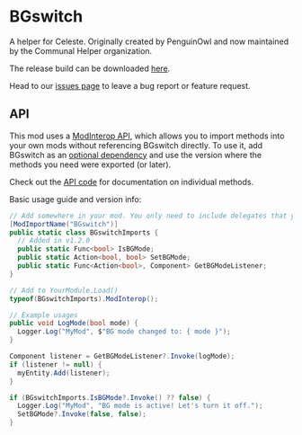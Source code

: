 # BGswitch
A helper for Celeste. Originally created by PenguinOwl and now maintained by the Communal Helper organization. 

The release build can be downloaded [here](https://gamebanana.com/mods/53642).

Head to our [issues page](https://github.com/CommunalHelper/BGswitch/issues) to leave a bug report or feature request.

## API
This mod uses a [ModInterop API](https://github.com/EverestAPI/Resources/wiki/Cross-Mod-Functionality#modinterop), which allows you to import methods into your own mods without referencing BGswitch directly. To use it, add BGswitch as an [optional dependency](https://github.com/EverestAPI/Resources/wiki/Mod-Structure#optional-dependencies-for-everestyaml-advanced) and use the version where the methods you need were exported (or later).

Check out the [API code](https://github.com/CommunalHelper/BGswitch/blob/dev/Code/BGswitchInterop.cs) for documentation on individual methods.

Basic usage guide and version info:
```csharp
// Add somewhere in your mod. You only need to include delegates that you need.
[ModImportName("BGswitch")]
public static class BGswitchImports {
  // Added in v1.2.0
  public static Func<bool> IsBGMode;
  public static Action<bool, bool> SetBGMode;
  public static Func<Action<bool>, Component> GetBGModeListener;
}

// Add to YourModule.Load()
typeof(BGswitchImports).ModInterop();

// Example usages
public void LogMode(bool mode) {
  Logger.Log("MyMod", $"BG mode changed to: { mode }");
}

Component listener = GetBGModeListener?.Invoke(logMode);
if (listener != null) {
  myEntity.Add(listener);
}

if (BGswitchImports.IsBGMode?.Invoke() ?? false) {
  Logger.Log("MyMod", "BG mode is active! Let's turn it off.");
  SetBGMode?.Invoke(false, false);
}
```
